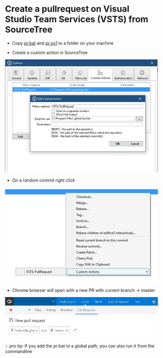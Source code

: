 # Create a pullrequest on Visual Studio Team Services (VSTS) from SourceTree #

- Copy [pr.bat](pr.bat) and [pr.ps1](pr.ps1) to a folder on your machine

- Create a custom action in SourceTree

![Sample](Screenshot1.jpg)

- On a random commit right click

![Sample](Screenshot2.jpg)

- Chrome browser will open with a new PR with current branch -> master

![Sample](Screenshot3.jpg)

:bulb: pro tip: If you add the pr.bat to a global path, you can also run it from the commandline
